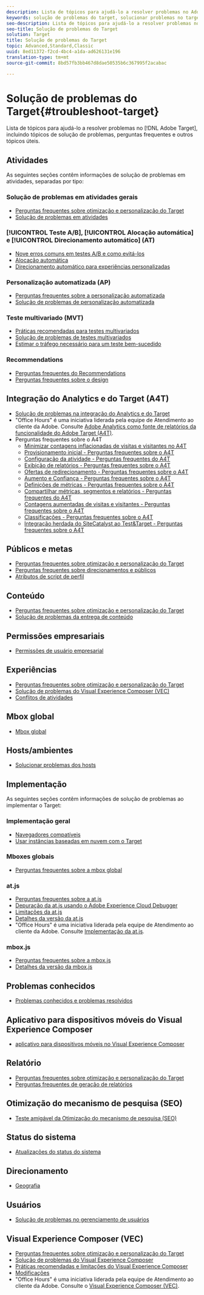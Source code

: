 ```yaml
---
description: Lista de tópicos para ajudá-lo a resolver problemas no Adobe Target, incluindo tópicos de solução de problemas, perguntas frequentes e outros tópicos úteis.
keywords: solução de problemas do target, solucionar problemas no target
seo-description: Lista de tópicos para ajudá-lo a resolver problemas no Adobe Target, incluindo tópicos de solução de problemas, perguntas frequentes e outros tópicos úteis.
seo-title: Solução de problemas do Target
solution: Target
title: Solução de problemas do Target
topic: Advanced,Standard,Classic
uuid: 8ed11372-f2cd-4bc4-a1da-ad626131e196
translation-type: tm+mt
source-git-commit: 8bd57fb3bb467d8dae50535b6c367995f2acabac

---
```



# Solução de problemas do Target{#troubleshoot-target}

Lista de tópicos para ajudá-lo a resolver problemas no [!DNL Adobe Target], incluindo tópicos de solução de problemas, perguntas frequentes e outros tópicos úteis.

## Atividades

As seguintes seções contêm informações de solução de problemas em atividades, separadas por tipo:

### Solução de problemas em atividades gerais

* [Perguntas frequentes sobre otimização e personalização do Target](/help/c-intro/cmp-target-standard-cheatsheet.md)
* [Solução de problemas em atividades](/help/c-activities/c-troubleshooting-activities/troubleshooting-activities.md)

### [!UICONTROL Teste A/B], [!UICONTROL Alocação automática] e [!UICONTROL Direcionamento automático] (AT)

* [Nove erros comuns em testes A/B e como evitá-los](/help/c-activities/t-test-ab/common-ab-testing-pitfalls.md)
* [Alocação automática](/help/c-activities/automated-traffic-allocation/automated-traffic-allocation.md)
* [Direcionamento automático para experiências personalizadas](/help/c-activities/auto-target-to-optimize.md)

### Personalização automatizada (AP)

* [Perguntas frequentes sobre a personalização automatizada](/help/c-activities/t-automated-personalization/automated-personalization-faq.md)
* [Solução de problemas de personalização automatizada](/help/c-activities/t-automated-personalization/ap-trouble.md)

### Teste multivariado (MVT)

* [Práticas recomendadas para testes multivariados](/help/c-activities/c-multivariate-testing/best-practices.md)
* [Solução de problemas de testes multivariados](/help/c-activities/c-multivariate-testing/best-practices.md)
* [Estimar o tráfego necessário para um teste bem-sucedido](/help/c-activities/c-multivariate-testing/t-create-multivariate-test/traffic-estimator.md)

### Recommendations

* [Perguntas frequentes do Recommendations](/help/c-recommendations/c-recommendations-faq/recommendations-faq.md)
* [Perguntas frequentes sobre o design](/help/c-recommendations/c-design-overview/template-faq.md)

## Integração do Analytics e do Target (A4T)

* [Solução de problemas na integração do Analytics e do Target ](/help/c-integrating-target-with-mac/a4t/c-a4t-troubleshooting/a4t-troubleshooting.md)
* &quot;Office Hours&quot; é uma iniciativa liderada pela equipe de Atendimento ao cliente da Adobe. Consulte [Adobe Analytics como fonte de relatórios da funcionalidade do Adobe Target (A4T)](/help/c-integrating-target-with-mac/a4t/a4t.md).
* Perguntas frequentes sobre o A4T
   * [Minimizar contagens inflacionadas de visitas e visitantes no A4T](/help/c-integrating-target-with-mac/a4t/c-a4t-troubleshooting/minimizing-inflated-visit-and-visitor-counts-a4t.md)
   * [Provisionamento inicial - Perguntas frequentes sobre o A4T](/help/c-integrating-target-with-mac/a4t/r-a4t-faq/a4t-faq-initial-provisioning.md)
   * [Configuração da atividade - Perguntas frequentes do A4T](/help/c-integrating-target-with-mac/a4t/r-a4t-faq/a4t-faq-activity-setup.md)
   * [Exibição de relatórios - Perguntas frequentes sobre o A4T](/help/c-integrating-target-with-mac/a4t/r-a4t-faq/a4t-faq-viewing-reports.md)
   * [Ofertas de redirecionamento - Perguntas frequentes sobre o A4T](/help/c-integrating-target-with-mac/a4t/r-a4t-faq/a4t-faq-redirect-offers.md)
   * [Aumento e Confiança - Perguntas frequentes sobre o A4T](/help/c-integrating-target-with-mac/a4t/r-a4t-faq/a4t-faq-lift-and-confidence.md)
   * [Definições de métricas - Perguntas frequentes sobre o A4T](/help/c-integrating-target-with-mac/a4t/r-a4t-faq/a4t-faq-metric-definition.md)
   * [Compartilhar métricas, segmentos e relatórios - Perguntas frequentes do A4T](/help/c-target/c-troubleshooting-targets-and-audiences/a4t-faq-sharing-metrics-audiences-reports.md)
   * [Contagens aumentadas de visitas e visitantes - Perguntas frequentes sobre o A4T](/help/c-integrating-target-with-mac/a4t/r-a4t-faq/a4t-faq-inflated-visit-and-visitor-counts.md)
   * [Classificações - Perguntas frequentes sobre o A4T](/help/c-integrating-target-with-mac/a4t/r-a4t-faq/a4t-faq-classifications.md)
   * [Integração herdada do SiteCatalyst ao Test&amp;Target - Perguntas frequentes sobre o A4T](/help/c-integrating-target-with-mac/a4t/r-a4t-faq/a4t-faq-old-integration.md)

## Públicos e metas

* [Perguntas frequentes sobre otimização e personalização do Target](/help/c-intro/cmp-target-standard-cheatsheet.md)
* [Perguntas frequentes sobre direcionamentos e públicos](/help/c-target/c-troubleshooting-targets-and-audiences/troubleshooting-targets-and-audiences.md)
* [Atributos de script de perfil](/help/c-target/c-visitor-profile/profile-parameters.md)

## Conteúdo

* [Perguntas frequentes sobre otimização e personalização do Target](/help/c-intro/cmp-target-standard-cheatsheet.md)
* [Solução de problemas da entrega de conteúdo](/help/c-activities/c-troubleshooting-activities/content-trouble.md)

## Permissões empresariais

* [Permissões de usuário empresarial](/help/administrating-target/c-user-management/property-channel/property-channel.md)

## Experiências

* [Perguntas frequentes sobre otimização e personalização do Target](/help/c-intro/cmp-target-standard-cheatsheet.md)
* [Solução de problemas do Visual Experience Composer (VEC)](/help/c-experiences/c-visual-experience-composer/r-troubleshoot-composer/troubleshoot-composer.md)
* [Conflitos de atividades](/help/c-experiences/c-visual-experience-composer/activity-collisions.md)

## Mbox global

* [Mbox global](/help/c-implementing-target/c-implementing-target-for-client-side-web/c-target-atjs-faq/global-mbox-frequently-asked-questions.md)

## Hosts/ambientes

* [Solucionar problemas dos hosts](/help/administrating-target/hosts.md)

## Implementação

As seguintes seções contêm informações de solução de problemas ao implementar o Target:

### Implementação geral

* [Navegadores compatíveis](/help/c-implementing-target/c-considerations-before-you-implement-target/supported-browsers.md)
* [Usar instâncias baseadas em nuvem com o Target](/help/c-implementing-target/c-implementing-target-for-client-side-web/c-target-debugging-atjs/targeting-using-cloud-based-instances.md)

### Mboxes globais

* [Perguntas frequentes sobre a mbox global](/help/c-implementing-target/c-implementing-target-for-client-side-web/c-target-atjs-faq/global-mbox-frequently-asked-questions.md)

### at.js

* [Perguntas frequentes sobre a at.js](/help/c-implementing-target/c-implementing-target-for-client-side-web/c-target-atjs-faq/target-atjs-faq.md)
* [Depuração da at.js usando o Adobe Experience Cloud Debugger ](/help/c-implementing-target/c-implementing-target-for-client-side-web/c-target-debugging-atjs/target-debugging-atjs.md)
* [Limitações da at.js](/help/c-implementing-target/c-implementing-target-for-client-side-web/t-mbox-download/c-target-atjs-implementation/target-atjs-limitations.md)
* [Detalhes da versão da at.js](/help/c-implementing-target/c-implementing-target-for-client-side-web/target-atjs-versions.md)
* &quot;Office Hours&quot; é uma iniciativa liderada pela equipe de Atendimento ao cliente da Adobe. Consulte [Implementação da at.js](/help/c-implementing-target/c-implementing-target-for-client-side-web/t-mbox-download/c-target-atjs-implementation/target-atjs-implementation.md).

### mbox.js

* [Perguntas frequentes sobre a mbox.js](/help/c-implementing-target/c-implementing-target-for-client-side-web/t-mbox-download/mboxjs-frequently-asked-questions.md)
* [Detalhes da versão da mbox.js](/help/c-implementing-target/c-implementing-target-for-client-side-web/t-mbox-download/mboxjs-change-log.md)

## Problemas conhecidos

* [Problemas conhecidos e problemas resolvidos](/help/r-release-notes/known-issues-resolved-issues.md)

## Aplicativo para dispositivos móveis do Visual Experience Composer

* [aplicativo para dispositivos móveis no Visual Experience Composer](/help/c-target-mobile-app/c-mobile-visual-experience-composer/mobile-visual-experience-composer.md#ts)

## Relatório

* [Perguntas frequentes sobre otimização e personalização do Target](/help/c-intro/cmp-target-standard-cheatsheet.md)
* [Perguntas frequentes de geração de relatórios](/help/c-reports/reporting-frequently-asked-questions.md)

## Otimização do mecanismo de pesquisa (SEO)

* [Teste amigável da Otimização do mecanismo de pesquisa (SEO)](/help/c-implementing-target/c-implementing-target-for-client-side-web/c-how-atjs-works/how-atjs-works.md)

## Status do sistema

* [Atualizações do status do sistema](/help/r-release-notes/system-status-updates.md)

## Direcionamento

* [Geografia](/help/c-target/c-audiences/c-target-rules/geo.md)

## Usuários

* [Solução de problemas no gerenciamento de usuários](/help/administrating-target/c-user-management/c-user-management/troubleshooting-user-management.md)

## Visual Experience Composer (VEC)

* [Perguntas frequentes sobre otimização e personalização do Target](/help/c-intro/cmp-target-standard-cheatsheet.md)
* [Solução de problemas do Visual Experience Composer](/help/c-experiences/c-visual-experience-composer/r-troubleshoot-composer/troubleshoot-composer.md)
* [Práticas recomendadas e limitações do Visual Experience Composer](/help/c-experiences/c-visual-experience-composer/experience-composer-best-practices.md)
* [Modificações](/help/c-experiences/c-visual-experience-composer/c-vec-code-editor/vec-code-editor.md)
* &quot;Office Hours&quot; é uma iniciativa liderada pela equipe de Atendimento ao cliente da Adobe. Consulte o [Visual Experience Composer (VEC)](/help/c-experiences/c-visual-experience-composer/visual-experience-composer.md).
